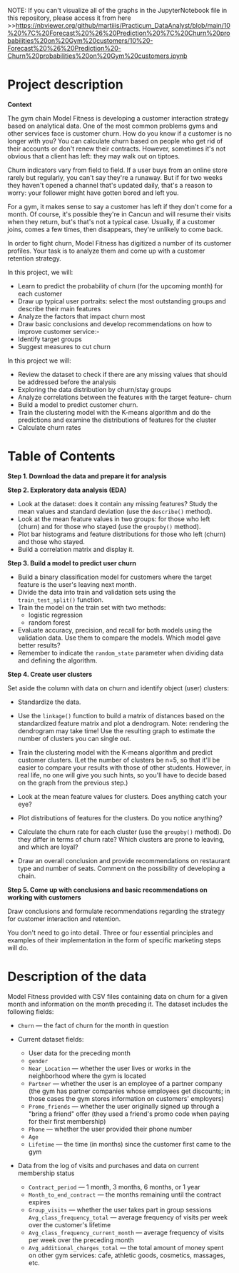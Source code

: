 NOTE: If you can't visualize all of the graphs in the JupyterNotebook file in this repository, please access it from here >>https://nbviewer.org/github/martiiis/Practicum_DataAnalyst/blob/main/10%20%7C%20Forecast%20%26%20Prediction%20%7C%20Churn%20probabilities%20on%20Gym%20customers/10%20-Forecast%20%26%20Prediction%20-Churn%20probabilities%20on%20Gym%20customers.ipynb

# Project description

**Context**

The gym chain Model Fitness is developing a customer interaction strategy based on analytical data.
One of the most common problems gyms and other services face is customer churn. How do you know if a customer is no longer with you? You can calculate churn based on people who get rid of their accounts or don't renew their contracts. However, sometimes it's not obvious that a client has left: they may walk out on tiptoes.


Churn indicators vary from field to field. If a user buys from an online store rarely but regularly, you can't say they're a runaway. But if for two weeks they haven't opened a channel that's updated daily, that's a reason to worry: your follower might have gotten bored and left you.

For a gym, it makes sense to say a customer has left if they don't come for a month. Of course, it's possible they're in Cancun and will resume their visits when they return, but's that's not a typical case. Usually, if a customer joins, comes a few times, then disappears, they're unlikely to come back.

In order to fight churn, Model Fitness has digitized a number of its customer profiles. Your task is to analyze them and come up with a customer retention strategy.

In this project, we will:
- Learn to predict the probability of churn (for the upcoming month) for each customer
- Draw up typical user portraits: select the most outstanding groups and describe their main features
- Analyze the factors that impact churn most
- Draw basic conclusions and develop recommendations on how to improve customer service:- 
- Identify target groups
- Suggest measures to cut churn

In this project we will:

- Review the dataset to check if there are any missing values that should be addressed before the analysis
- Exploring the data distribution by churn/stay groups 
- Analyze correlations between the features with the target feature- churn
- Build a model to predict customer churn.
- Train the clustering model with the K-means algorithm and do the predictions and examine the distributions of features for the cluster
- Calculate churn rates

# Table of Contents

**Step 1. Download the data and prepare it for analysis**
    
    
   
**Step 2. Exploratory data analysis (EDA)**

- Look at the dataset: does it contain any missing features? Study the mean values and standard deviation (use the `describe()` method).
- Look at the mean feature values in two groups: for those who left (churn) and for those who stayed (use the `groupby()` method).
- Plot bar histograms and feature distributions for those who left (churn) and those who stayed.
- Build a correlation matrix and display it.



**Step 3. Build a model to predict user churn** 

- Build a binary classification model for customers where the target feature is the user's leaving next month.
- Divide the data into train and validation sets using the `train_test_split()` function.
- Train the model on the train set with two methods:
    - logistic regression
    - random forest
- Evaluate accuracy, precision, and recall for both models using the validation data. Use them to compare the models. Which model gave better results?
- Remember to indicate the `random_state` parameter when dividing data and defining the algorithm.


**Step 4. Create user clusters**

Set aside the column with data on churn and identify object (user) clusters:
- Standardize the data.
- Use the `linkage()` function to build a matrix of distances based on the standardized feature matrix and plot a dendrogram. Note: rendering the dendrogram may take time! Use the resulting graph to estimate the number of clusters you can single out.
- Train the clustering model with the K-means algorithm and predict customer clusters. (Let the number of clusters be n=5, so that it'll be easier to compare your results with those of other students. However, in real life, no one will give you such hints, so you'll have to decide based on the graph from the previous step.)
- Look at the mean feature values for clusters. Does anything catch your eye?
- Plot distributions of features for the clusters. Do you notice anything?
- Calculate the churn rate for each cluster (use the `groupby()` method). Do they differ in terms of churn rate? Which clusters are prone to leaving, and which are loyal?

- Draw an overall conclusion and provide recommendations on restaurant type and number of seats. Comment on the possibility of developing a chain.

**Step 5. Come up with conclusions and basic recommendations on working with customers**

Draw conclusions and formulate recommendations regarding the strategy for customer interaction and retention.


You don't need to go into detail. Three or four essential principles and examples of their implementation in the form of specific marketing steps will do.

# Description of the data

Model Fitness provided with CSV files containing data on churn for a given month and information on the month preceding it. The dataset includes the following fields:

- `Churn` — the fact of churn for the month in question
- Current dataset fields:
    - User data for the preceding month
    - `gender`
    - `Near_Location` — whether the user lives or works in the neighborhood where the gym is located
    - `Partner` — whether the user is an employee of a partner company (the gym has partner companies whose employees get discounts; in those cases the gym stores information on customers' employers)
    - `Promo_friends` — whether the user originally signed up through a "bring a friend" offer (they used a friend's promo code when paying for their first membership)
    - `Phone` — whether the user provided their phone number
    - `Age`
    - `Lifetime` — the time (in months) since the customer first came to the gym


- Data from the log of visits and purchases and data on current membership status
    - `Contract_period` — 1 month, 3 months, 6 months, or 1 year
    - `Month_to_end_contract` — the months remaining until the contract expires
    - `Group_visits` — whether the user takes part in group sessions
    `Avg_class_frequency_total` — average frequency of visits per week over the customer's lifetime
    - `Avg_class_frequency_current_month` — average frequency of visits per week over the preceding month
    - `Avg_additional_charges_total` — the total amount of money spent on other gym services: cafe, athletic goods, cosmetics, massages, etc.


